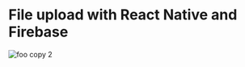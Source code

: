 # File upload with React Native and Firebase

![foo copy 2](https://user-images.githubusercontent.com/26605247/72664393-32c89b80-39f5-11ea-9a32-a0c2b0872be4.gif)


